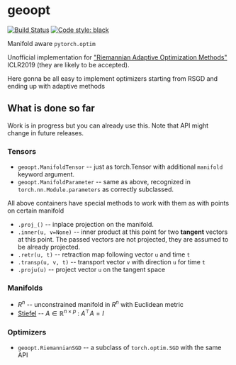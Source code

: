 # geoopt

[![Build Status](https://travis-ci.com/ferrine/geoopt.svg?branch=master)](https://travis-ci.com/ferrine/geoopt)
<a href="https://github.com/ambv/black"><img alt="Code style: black" src="https://img.shields.io/badge/code%20style-black-000000.svg"></a>

Manifold aware `pytorch.optim`

Unofficial implementation for ["Riemannian Adaptive Optimization Methods"](https://openreview.net/forum?id=r1eiqi09K7) ICLR2019 (they are likely to be accepted).

Here gonna be all easy to implement optimizers starting from RSGD and ending up with adaptive methods

## What is done so far
Work is in progress but you can already use this. Note that API might change in future releases.

### Tensors

* `geoopt.ManifoldTensor` -- just as torch.Tensor with additional `manifold` keyword argument.
* `geoopt.ManifoldParameter` -- same as above, recognized in `torch.nn.Module.parameters` as correctly subclassed.

All above containers have special methods to work with them as with points on certain manifold

* `.proj_()` -- inplace projection on the manifold.
* `.inner(u, v=None)` -- inner product at this point for two **tangent** vectors at this point. The passed vectors are not projected, they are assumed to be already projected.
* `.retr(u, t)` -- retraction map following vector `u` and time `t`
* `.transp(u, v, t)` -- transport vector `v` with direction `u` for time `t`
* `.proju(u)` -- project vector `u` on the tangent space

### Manifolds

* $R^n$ -- unconstrained manifold in $R^n$ with Euclidean metric
* [Stiefel](https://en.wikipedia.org/wiki/Stiefel_manifold) -- $A \in \mathbb{R}^{n\times p}\;:\; A^\top A=I$

### Optimizers

* `geoopt.RiemannianSGD` -- a subclass of `torch.optim.SGD` with the same API
